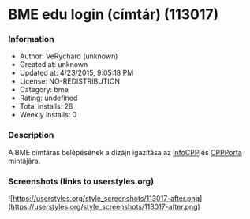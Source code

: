 # BME edu login (címtár) (113017)

### Information
- Author: VeRychard (unknown)
- Created at: unknown
- Updated at: 4/23/2015, 9:05:18 PM
- License: NO-REDISTRIBUTION
- Category: bme
- Rating: undefined
- Total installs: 28
- Weekly installs: 0


### Description
A BME címtáras belépésének a dizájn igazítása az <a href="https://userstyles.org/styles/110739/bme-infocpp">infoCPP</a> és <a href="https://userstyles.org/styles/110704/bme-cporta">CPPPorta</a> mintájára.


### Screenshots (links to userstyles.org)
![https://userstyles.org/style_screenshots/113017-after.png](https://userstyles.org/style_screenshots/113017-after.png)


